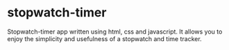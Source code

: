 # stopwatch-timer
Stopwatch-timer app written using html, css and javascript. 
It allows you to enjoy the simplicity and usefulness of a stopwatch and time tracker.
